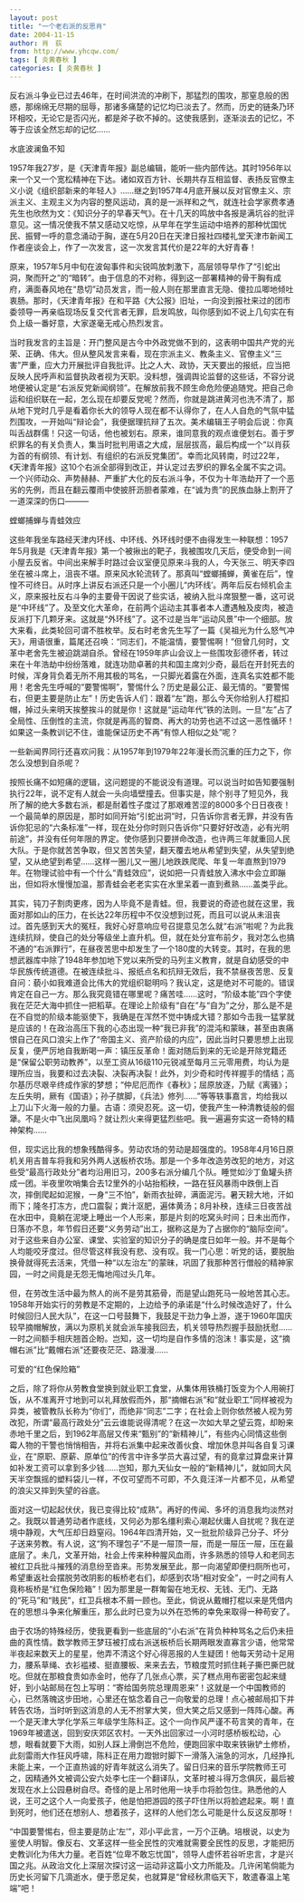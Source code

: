 ```yaml
---
layout: post
title: "一个老右派的反思肖"
date: 2004-11-15
author: 肖　荻
from: http://www.yhcqw.com/
tags: [ 炎黄春秋 ]
categories: [ 炎黄春秋 ]
---
```





反右派斗争业已过去46年，在时间洪流的冲刷下，那猛烈的围攻，那窒息般的困惑，那绵绵无尽期的屈辱，那诸多痛楚的记忆均已淡去了。然而，历史的链条乃环环相咬，无论它是否闪光，都是斧子砍不掉的。这使我感到，逐渐淡去的记忆，不等于应该全然忘却的记忆……

水底波澜鱼不知


1957年我27岁，是《天津青年报》副总编辑，能听一些内部传达。其时1956年以来一个又一个宽松精神在下达。诸如双百方针、长期共存互相监督、表扬反官僚主义小说《组织部新来的年轻人》……继之到1957年4月底开展以反对官僚主义、宗派主义、主观主义为内容的整风运动，真的是一派祥和之气，就连社会学家费孝通先生也欣然为文：《知识分子的早春天气》。在十几天的鸣放中各报是满坑谷的批评意见。这一情况使我不禁又感动又吃惊，从早年在学生运动中培养的那种忧国忧民、振臂一呼的意念涌动于胸，遂在5月20日在天津日报社四楼礼堂天津市新闻工作者座谈会上，作了一次发言，这一次发言其代价是22年的大好青春！


原来，1957年5月中旬在波匈事件和尖锐鸣放刺激下，高层领导早作了“引蛇出洞，聚而歼之”的“暗转”。由于信息的不对称，得到这一部署精神的骨干胸有成府，满面春风地在“恳切”动员发言，而一般人则在那里直言无隐、傻拉瓜唧地倾吐衷肠。那时，《天津青年报》在和平路《大公报》旧址，一向没到报社来过的团市委领导一再亲临现场反复交代言者无罪，启发鸣放，叫你感到如不说上几句实在有负上级一番好意，大家遂毫无戒心热烈发言。


当时我发言的主旨是：开门整风是古今中外政党做不到的，这表明中国共产党的光荣、正确、伟大。但从整风发言来看，现在宗派主义、教条主义、官僚主义“三害”严重，应大力开展批评自我批评。比之人大、政协，天天要出的报纸，应当把反映人民呼声和监督执政者视为天职。没料想，强调舆论监督的这些话，不容分说地便被认定是“右派反党新闻纲领”。在解放前我不顾生命危险便追随党。把自己命运和组织联在一起，怎么现在却要反党呢？然而，你就是跳进黄河也洗不清了，那从地下党时几乎是看着你长大的领导人现在都不认得你了，在人人自危的气氛中猛烈围攻，一开始叫“辩论会”，我便据理抗辩了五次。美术编辑王子明会后说：你真叫舌战群儒！只这一句话，他也被划右。原来，谁同意我的观点谁便划右。善于罗织罪名的有关负责人，集当时批判用语之大成，层层拔高，最后构成一个“以肖荻为首的有纲领、有计划、有组织的右派反党集团”。幸而北风转南，时过22年，《天津青年报》这10个右派全部得到改正，并认定过去罗织的罪名全属不实之词。一个兴师动众、声势赫赫、严重扩大化的反右派斗争，不仅为十年浩劫开了一个恶劣的先例，而且在翻云覆雨中使披肝沥胆者蒙难，在“诚为贵”的民族血脉上割开了一道深深的伤口———

螳螂捕蝉与青蛙效应


这些年我坐车路经天津内环线、中环线、外环线时便不由得发生一种联想：1957年5月我是《天津青年报》第一个被揪出的靶子，我被围攻几天后，便受命到一间小屋去反省。中间出来解手时路过会议室便见原来斗我的人，今天张三、明天李四坐在被斗席上，沮丧不堪。原来风水轮流转了。那真叫“螳螂捕蝉，黄雀在后”，惶惶不可终日。从时序上讲反右派还只是一个小圈儿“内环线’。两年后反右倾机会主义，原来报社反右斗争的主要骨干因说了些实话，被纳入批斗席狠整一番，这可说是“中环线”了。及至文化大革命，在前两个运动主其事者本人遭遇触及皮肉，被造反派打下几颗牙来。这就是“外环线”了。这不过是当年“运动风景”中一个细部。放大来看，此类轮回可谓不胜枚举。反右时老舍先生写了一篇《吴祖光为什么怒气冲天》，用语很重，篇尾还召唤：“同志们，不能温情，要警惕啊！”但曾几何时，文革中老舍先生被迫跳湖自杀。曾经在1959年庐山会议上一些围攻彭德怀者，转过来在十年浩劫中纷纷落难，就连功勋卓著的共和国主席刘少奇，最后在开封死去的时候，浑身背负着无所不用其极的骂名，一只脚光着露在外面，连真名实姓都不能用！老舍先生呼喊的“要警惕啊”，警惕什么？历史是最公正、最无情的。“要警惕右，但更主要是防止左”！历史告诉人们：跟着“左”跑，那么今天你给别人打棍扣帽，掉过头来明天挨整挨斗的就是你！这就是“运动年代”铁的法则。一旦“左”占了全局性、压倒性的主流，你就是再高的智商、再大的功劳也逃不过这一恶性循环！如果这一条教训记不住，谁能保证历史不再“有惊人相似之处”呢？

一些新闻界同行还喜欢问我：从1957年到1979年22年漫长而沉重的压力之下，你怎么没想到自杀呢？


按照长痛不如短痛的逻辑，这问题提的不能说没有道理。可以说当时如告知要强制执行22年，说不定有人就会一头向墙壁撞去。但事实是，除个别寻了短见外，我所了解的绝大多数右派，都是耐着性子度过了那艰难苦涩的8000多个日日夜夜！一个最简单的原因是，那时如同开始“引蛇出洞”时，只告诉你言者无罪，并没有告诉你犯忌的“六条标准”一样，现在处分你时则只告诉你“只要好好改造，必有光明前途”，并没有任何年限的界定。使你感到只要拼命改造，也许两三年就重回人民大队。于是你就苦苦争取，但又苦苦失望，翻天覆去地从希望到失望，从失望到绝望，又从绝望到希望……这样一圈儿又一圈儿地跌跌爬爬、年复一年直熬到1979年。在物理试验中有一个什么“青蛙效应”，说如把一只青蛙放入沸水中会立即蹦出，但如将水慢慢加温，那青蛙会老老实实在水里呆着一直到煮熟……盖类乎此。


其实，钝刀子割肉更疼，因为人毕竟不是青蛙。但，我要说的奇迹也就在这里，我面对那如山的压力，在长达22年历程中不仅没想到过死，而且可以说从未沮丧过。首先感到天大的冤枉，我好心好意响应号召提意见怎么就“右派”啦呢？为此我连续抗辩，使自己的处分等级坐上直升机。但，就在处分宣布前夕，我对怎么也搞不通的“右派罪行”，在昼夜苦思中却发生了一个180度的大转变。其时，在我的思想武器库中除了1948年参加地下党以来所受的马列主义教育，就是自幼感受的中华民族传统道德。在被连续批斗、报纸点名和抗辩无效后，我不禁昼夜苦思、反复自问：藐小如我难道会比伟大的党组织聪明吗？我认定，这是绝对不可能的。错误肯定在自己一方。那么我究竟错在哪里呢？痛苦哇……这时，“阶级本能”四个字使我在茫茫大海中抓住一把稻草。在理论上阶级有“自在”与“自为”之分，那么是不是在不自觉的阶级本能驱使下，我确是在浑然不觉中铸成大错？那如今击我一猛掌就是应该的！在政治高压下我的心态出现一种“我已非我”的混沌和蒙昧，甚至由衷痛恨自己在风口浪尖上作了“帝国主义、资产阶级的内应”，因此当时只要思想上出现反复，便严厉地自我断喝一声：镇压反革命！面对随后到来的无论是开除党籍还是“保留公职劳动教养”，以至工资从16级110元锐减至每月三元零用费，均认为是理所应当，我要和过去决裂、决裂再决裂！此外，刘少奇和时传祥握手的情结；高尔基历尽艰辛终成作家的梦想；“仲尼厄而作《春秋》；屈原放逐，乃赋《离骚》；左丘失明，厥有《国语》；孙子膑脚，《兵法》修列……”等等轶事嘉言，均给我以上刀山下火海一般的力量。古语：须臾忍死。这一切，使我产生一种清教徒般的倔犟。不是火中飞出凤凰吗？就让烈火来得更猛烈些吧。我一遍遍夯实这一奇特的精神架构……


但，现实远比我的想象残酷得多。劳动农场的劳动是超强度的。1958年4月16日原机关用吉普车将我和另外两人送板桥农场。那是一个多年改造劳改犯的地方，对这些受“最高行政处分”者均沿用旧习，200多右派分编几个队。睡觉如沙丁鱼罐头挤成一团。半夜里吹哨集合去12里外的小站抬稻秧，一路在狂风暴雨中跌倒上百次，摔倒爬起如泥猴，一身“三不怕”，新雨衣扯碎，满面泥污。暑天耪大地，汗如雨下；隆冬打冻方，虎口震裂；粪汁沤肥，遍体黄汤；8月补秧，连续三日夜苦战在水田中，竟躺在泥埂上睡出一个人形来，那是片刻的吃窝头时间；日未出而作，日落亦不息，年节假日还要“义务劳动”出工，据称这是为了占据你的“脑际空间”。对于这些来自办公室、课堂、实验室的知识分子的确是度日如年一般。并不是每个人均能咬牙度过。但尽管这样我没有悲、没有叹。我一门心思：听党的话，要脱胎换骨就得死去活来，凭借一种“以左治左”的蒙昧，巩固了我那种苦行僧般的精神家园，一时之间竟是无怨无悔地闯过头几年。


但，在劳改生活中最为熬人的尚不是劳其筋骨，而是望山跑死马一般地苦其心志。1958年开始实行的劳教是不定期的，上边给予的承诺是“什么时候改造好了，什么时候回归人民大队”，在这一口号鼓舞下，我鼓足干劲力争上游，遂于1960年国庆较早摘帽解放，满以为原机关就会派车接我回去，机关领导热烈握手鼓励抚慰……一时之间额手相庆翘首企盼。岂知，这一切均是自作多情的泡沫！事实是，这“摘帽右派”比“戴帽右派”还要夜茫茫、路漫漫……

可爱的“红色保险箱”


之后，除了将你从劳教食堂换到就业职工食堂，从集体用铁桶打饭变为个人用碗打饭，从不准离开寸地到可以礼拜放假而外，那“摘帽右派”和“就业职工”同样被视为异类，被管教队长称为“你们”，而绝非“同志”二字；在社会上则你依然被人视为劳改犯，所谓“最高行政处分”云云谁能说得清呢？在这一次如大旱之望云霓，却盼来赤地千里之后，到1962年高层又传来“甄别”的“新精神儿”，有些内心同情这些倒霉人物的干警也悄悄相告，并将右派集中起来改善伙食、增加休息并叫各自复习课业，在“原职、原薪、原单位”的传言中许多学员大喜过望，有的竟拿过算盘来计算如补发工资可以拿到多少钱……岂知，那九天仙女一般的“新精神儿”，就如同大风天半空飘摇的塑料袋儿一样，不仅可望而不可即，不久竟汪洋一片都不见，从希望的浪尖又摔到失望的谷底。


面对这一切起起伏伏，我已变得比较“成熟”。再好的传闻、多坏的消息我均淡然对之。我既以普通劳动者作底线，又何必为那名缰利索心潮起伏庸人自扰呢？我在逆境中静观，大气压却日趋窒闷。1964年四清开始，又一批批阶级异己分子、坏分子送来劳教。有人说，这“狗不理包子”不是一屉顶一屉，而是一屉压一屉，压在最底层了。未几，文革开始，社会上传来种种腥风血雨，许多熟悉的领导人和老同志被红卫兵批斗摧残的消息纷至沓来。形势发展至此，那一向渴望即便扫厕所也可，希望重返社会摆脱劳改阴影的板桥老右们，却感到农场“相对安全”，一时之间有人竟称板桥是“红色保险箱”！因为那里是一群匍匐在地无权、无钱、无门、无路的“死马”和“贱民”，红卫兵根本不屑一顾也。至此，倘说从戴帽打棍以来是凭借内在的思想斗争来化解重压，那么此时已变为以外在恐怖的幸免来取得一种苟安了。


由于农场的特殊经历，使我更看到一些底层的“小右派”在背负种种骂名之后仍未扭曲的真性情。数学教师王梦珏被打成右派送板桥后长期两眼发直寡言少语，他常常半夜起来数天上的星星，他弄不清这个好心得恶报的人生疑团！他每天劳动十足用力，腰系草绳、衣衫褴褛、挺直腰板、来来去去，节粮度荒时抓住耗子撕巴撕巴就吃。但就在那粮食贵如赤金时，他存了几张点心票，买了糕点用布密密包起来缝好，到小站邮局在包上写明：“寄给国务院总理周恩来”！这就是一个中国教师的心，已然落魄这步田地，心里还在惦念着自己一向敬爱的总理！点心被邮局扣下并转告农场，当时听到这消息的人无不拊掌大笑，但大笑之后又感到一阵阵心酸。再一个是天津大学化学系三年级学生陈科正。这个一向作风严谨不苟言笑的青年，在1969年被遣送，回到安庆郊区农村。一天外出回家过一小河时感桥板松动，心想，眼看就要下大雨，如别人踩上滑倒岂不危险，便跑回家中取来铁锹铲土修桥，此刻雷雨大作狂风呼啸，陈科正在用力蹬锨时脚下一滑落入湍急的河水，几经挣扎未能上来，一个正直热诚的好青年就这么消失了。留日归来的音乐学院教师王可之，因精通外文被调公安六处李七庄一个翻译队，文革时被斗得万念俱灰，最后被发现在水上公园悬树自尽。奇怪的是上吊时他用一块手巾将脸包住。熟悉他的人说，王可之这个人一向爱孩子，他是怕把游园的孩子吓住所以将脸遮起来。啊！直到死时，他们还在想别人、想着孩子，这样的人他们怎么可能是什么反这反那呀！


“中国要警惕右，但主要是防止‘左’”，邓小平此言，一万个正确。培根说，以史为鉴使人明智。像反右、文革这样一些全民性的灾难就需要全民性的反思，才能把历史教训化为伟大力量。老百姓“位卑不敢忘忧国”，领导人虚怀若谷听忠言，才是兴国之兆。从政治文化上深层次探讨这一运动非这篇小文力所能及。几许闲笔倘能为历史长河留下几滴逝水，便于愿足矣，也就算是“曾经秋肃临天下，敢遣春温上笔端”吧！


